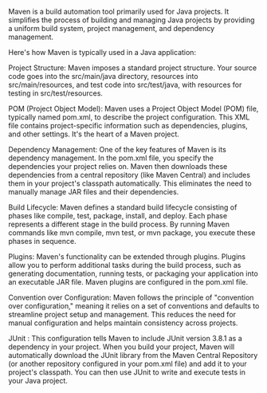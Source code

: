 Maven is a build automation tool primarily used for Java projects. It simplifies the process of building and managing Java projects by providing a uniform build system, project management, and dependency management.

Here's how Maven is typically used in a Java application:

Project Structure: Maven imposes a standard project structure. Your source code goes into the src/main/java directory, resources into src/main/resources, and test code into src/test/java, with resources for testing in src/test/resources.

POM (Project Object Model): Maven uses a Project Object Model (POM) file, typically named pom.xml, to describe the project configuration. This XML file contains project-specific information such as dependencies, plugins, and other settings. It's the heart of a Maven project.

Dependency Management: One of the key features of Maven is its dependency management. In the pom.xml file, you specify the dependencies your project relies on. Maven then downloads these dependencies from a central repository (like Maven Central) and includes them in your project's classpath automatically. This eliminates the need to manually manage JAR files and their dependencies.

Build Lifecycle: Maven defines a standard build lifecycle consisting of phases like compile, test, package, install, and deploy. Each phase represents a different stage in the build process. By running Maven commands like mvn compile, mvn test, or mvn package, you execute these phases in sequence.

Plugins: Maven's functionality can be extended through plugins. Plugins allow you to perform additional tasks during the build process, such as generating documentation, running tests, or packaging your application into an executable JAR file. Maven plugins are configured in the pom.xml file.

Convention over Configuration: Maven follows the principle of "convention over configuration," meaning it relies on a set of conventions and defaults to streamline project setup and management. This reduces the need for manual configuration and helps maintain consistency across projects.

JUnit : This configuration tells Maven to include JUnit version 3.8.1 as a dependency in your project. When you build your project, Maven will automatically download the JUnit library from the Maven Central Repository (or another repository configured in your pom.xml file) and add it to your project's classpath. You can then use JUnit to write and execute tests in your Java project.